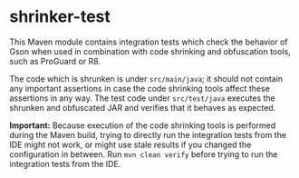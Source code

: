 # shrinker-test

This Maven module contains integration tests which check the behavior of Gson when used in combination with code shrinking and obfuscation tools, such as ProGuard or R8.

The code which is shrunken is under `src/main/java`; it should not contain any important assertions in case the code shrinking tools affect these assertions in any way. The test code under `src/test/java` executes the shrunken and obfuscated JAR and verifies that it behaves as expected.

**Important:** Because execution of the code shrinking tools is performed during the Maven build, trying to directly run the integration tests from the IDE might not work, or might use stale results if you changed the configuration in between. Run `mvn clean verify` before trying to run the integration tests from the IDE.
